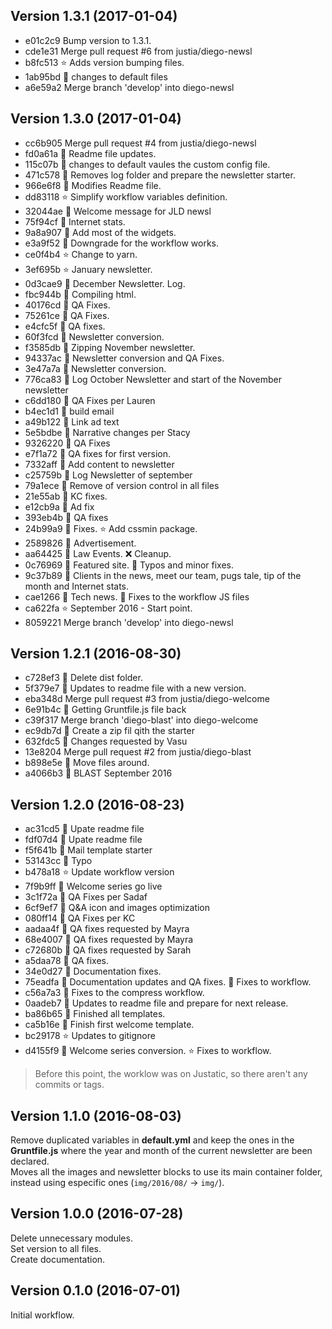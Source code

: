 ## Version 1.3.1 (2017-01-04)
* e01c2c9 Bump version to 1.3.1.
* cde1e31 Merge pull request #6 from justia/diego-newsl
* b8fc513 :star: Adds version bumping files.
* 1ab95bd :memo: changes to default files
* a6e59a2 Merge branch 'develop' into diego-newsl

## Version 1.3.0 (2017-01-04)
* cc6b905 Merge pull request #4 from justia/diego-newsl
* fd0a61a :memo: Readme file updates.
* 115c07b :memo: changes to default vaules the custom config file.
* 471c578 :memo: Removes log folder and prepare the newsletter starter.
* 966e6f8 :memo: Modifies Readme file.
* dd83118 :star: Simplify workflow variables definition.
* 32044ae :memo: Welcome message for JLD newsl
* 75f94cf :memo: Internet stats.
* 9a8a907 :memo: Add most of the widgets.
* e3a9f52 :memo: Downgrade for the workflow works.
* ce0f4b4 :star: Change to yarn.
* 3ef695b :star: January newsletter.
* 0d3cae9 :memo: December Newsletter. Log.
* fbc944b :memo: Compiling html.
* 40176cd :memo: QA Fixes.
* 75261ce :memo: QA Fixes.
* e4cfc5f :bug: QA fixes.
* 60f3fcd :memo: Newsletter conversion.
* f3585db :memo: Zipping November newsletter.
* 94337ac :memo: Newsletter conversion and QA Fixes.
* 3e47a7a :memo: Newsletter conversion.
* 776ca83 :memo: Log October Newsletter and start of the November newsletter
* c6dd180 :memo: QA Fixes per Lauren
* b4ec1d1 :memo: build email
* a49b122 :memo: Link ad text
* 5e5bdbe :memo: Narrative changes per Stacy
* 9326220 :memo: QA Fixes
* e7f1a72 :memo: QA fixes for first version.
* 7332aff :checkered_flag: Add content to newsletter
* c25759b :memo: Log Newsletter of september
* 79a1ece :memo: Remove of version control in all files
* 21e55ab :memo: KC fixes.
* e12cb9a :memo: Ad fix
* 393eb4b :memo: QA fixes
* 24b99a9 :memo: Fixes. :star: Add cssmin package.
* 2589826 :memo: Advertisement.
* aa64425 :memo: Law Events. :x: Cleanup.
* 0c76969 :memo: Featured site. :bug: Typos and minor fixes.
* 9c37b89 :memo: Clients in the news, meet our team, pugs tale, tip of the month and Internet stats.
* cae1266 :memo: Tech news. :bug: Fixes to the workflow JS files
* ca622fa :star: September 2016 - Start point.
* 8059221 Merge branch 'develop' into diego-newsl

## Version 1.2.1 (2016-08-30)
* c728ef3 :memo: Delete dist folder.
* 5f379e7 :memo: Updates to readme file with a new version.
* eba348d Merge pull request #3 from justia/diego-welcome
* 6e91b4c :memo: Getting Gruntfile.js file back
* c39f317 Merge branch 'diego-blast' into diego-welcome
* ec9db7d :memo: Create a zip fil qith the starter
* 632fdc5 :memo: Changes requested by Vasu
* 13e8204 Merge pull request #2 from justia/diego-blast
* b898e5e :memo: Move files around.
* a4066b3 :memo: BLAST September 2016

## Version 1.2.0 (2016-08-23)
* ac31cd5 :memo: Upate readme file
* fdf07d4 :memo: Upate readme file
* f5f641b :memo: Mail template starter
* 53143cc :bug: Typo
* b478a18 :star: Update workflow version
* 7f9b9ff :memo: Welcome series go live
* 3c1f72a :memo: QA Fixes per Sadaf
* 6cf9ef7 :memo: Q&A icon and images optimization
* 080ff14 :memo: QA Fixes per KC
* aadaa4f :memo: QA fixes requested by Mayra
* 68e4007 :memo: QA fixes requested by Mayra
* c72680b :memo: QA fixes requested by Sarah
* a5daa78 :bug: QA fixes.
* 34e0d27 :bug: Documentation fixes.
* 75eadfa :memo: Documentation updates and QA fixes. :bug: Fixes to workflow.
* c56a7a3 :bug: Fixes to the compress workflow.
* 0aadeb7 :memo: Updates to readme file and prepare for next release.
* ba86b65 :memo: Finished all templates.
* ca5b16e :memo: Finish first welcome template.
* bc29178 :star: Updates to gitignore
* d4155f9 :memo: Welcome series conversion. :star: Fixes to workflow.

> Before this point, the worklow was on Justatic, so there aren't any commits or tags.

## Version 1.1.0 (2016-08-03)
Remove duplicated variables in **default.yml** and keep the ones in the **Gruntfile.js** where the year and month of the current newsletter are been declared. <br> Moves all the images and newsletter blocks to use its main container folder, instead using especific ones (`img/2016/08/` → `img/`).

## Version 1.0.0 (2016-07-28)
Delete unnecessary modules. <br> Set version to all files. <br> Create documentation.

## Version 0.1.0 (2016-07-01)
Initial workflow.
